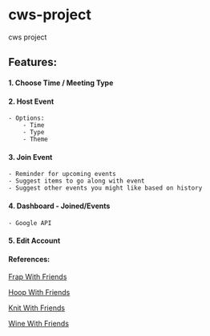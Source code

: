 # cws-project
cws project 

## Features:

#### 1. Choose Time / Meeting Type

#### 2. Host Event
    - Options:
        - Time
        - Type
        - Theme

#### 3. Join Event 
    - Reminder for upcoming events
    - Suggest items to go along with event
    - Suggest other events you might like based on history

#### 4. Dashboard - Joined/Events
    - Google API

#### 5. Edit Account 

#### References:
[Frap With Friends](https://frapwithfriends.herokuapp.com/#/)

[Hoop With Friends](https://hoop-with-strangers.herokuapp.com/#/)

[Knit With Friends](https://knittingwithstrangers.herokuapp.com/#/ )

[Wine With Friends](https://wine-with-strangers.herokuapp.com/#/)
